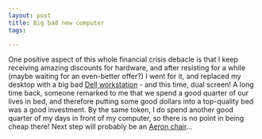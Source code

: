 ```yaml
---
layout: post
title: Big bad new computer
tags:

---
```

One positive aspect of this whole financial crisis debacle is that I keep receiving amazing discounts for hardware, and after resisting for a while (maybe waiting for an even-better offer?) I went for it, and replaced my desktop with a big bad [Dell workstation](http://www.dell.com/content/products/productdetails.aspx/precn_t7400?c=us&l=en&s=bsd&cs=04&~oid=us~en~4~precn_t7400n_anav1~~) - and this time, dual screen! A long time back, someone remarked to me that we spend a good quarter of our lives in bed, and therefore putting some good dollars into a top-quality bed was a good investment. By the same token, I do spend another good quarter of my days in front of my computer, so there is no point in being cheap there! Next step will probably be an [Aeron chair](http://www.codinghorror.com/blog/archives/001146.html)...
